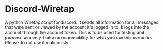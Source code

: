 # Discord-Wiretap
A python Wiretap script for discord.
It sends all information for all messages that were sent or viewed by the account it's logged in to.
It logs into the account through the account token.
This is to be used for testing and personal use only. I take no responsibility for what you use this script for. Please do not use it maliciously.
